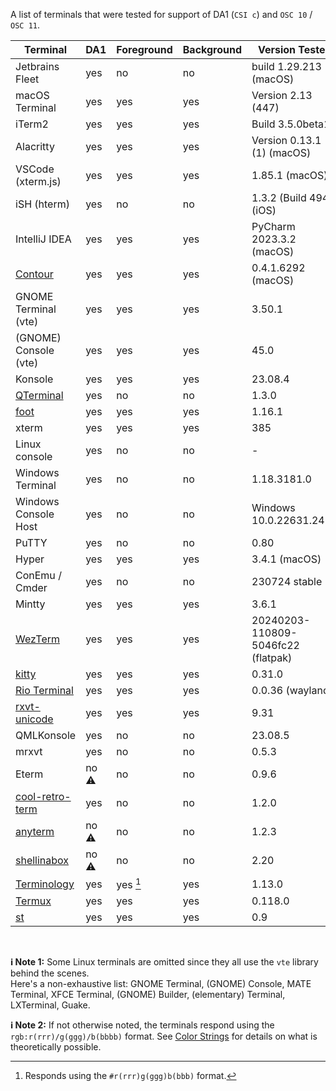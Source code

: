 A list of terminals that were tested for support of DA1 (`CSI c`) and `OSC 10` / `OSC 11`.

| Terminal              | DA1  | Foreground | Background | Version Tested                     |
|-----------------------|------|------------|------------|------------------------------------|
| Jetbrains Fleet       | yes  | no         | no         | build 1.29.213 (macOS)             |
| macOS Terminal        | yes  | yes        | yes        | Version 2.13 (447)                 |
| iTerm2                | yes  | yes        | yes        | Build 3.5.0beta18                  |
| Alacritty             | yes  | yes        | yes        | Version 0.13.1 (1) (macOS)         |
| VSCode (xterm.js)     | yes  | yes        | yes        | 1.85.1 (macOS)                     |
| iSH (hterm)           | yes  | no         | no         | 1.3.2 (Build 494) (iOS)            |
| IntelliJ IDEA         | yes  | yes        | yes        | PyCharm 2023.3.2 (macOS)           |
| [Contour]             | yes  | yes        | yes        | 0.4.1.6292 (macOS)                 |
| GNOME Terminal (vte)  | yes  | yes        | yes        | 3.50.1                             |
| (GNOME) Console (vte) | yes  | yes        | yes        | 45.0                               |
| Konsole               | yes  | yes        | yes        | 23.08.4                            |
| [QTerminal]           | yes  | no         | no         | 1.3.0                              |
| [foot]                | yes  | yes        | yes        | 1.16.1                             |
| xterm                 | yes  | yes        | yes        | 385                                |
| Linux console         | yes  | no         | no         | -                                  |
| Windows Terminal      | yes  | no         | no         | 1.18.3181.0                        |
| Windows Console Host  | yes  | no         | no         | Windows 10.0.22631.2428            |
| PuTTY                 | yes  | no         | no         | 0.80                               |
| Hyper                 | yes  | yes        | yes        | 3.4.1 (macOS)                      |
| ConEmu / Cmder        | yes  | no         | no         | 230724 stable                      |
| Mintty                | yes  | yes        | yes        | 3.6.1                              |
| [WezTerm]             | yes  | yes        | yes        | 20240203-110809-5046fc22 (flatpak) |
| [kitty]               | yes  | yes        | yes        | 0.31.0                             |
| [Rio Terminal]        | yes  | yes        | yes        | 0.0.36 (wayland)                   |
| [rxvt-unicode]        | yes  | yes        | yes        | 9.31                               |
| QMLKonsole            | yes  | no         | no         | 23.08.5                            |
| mrxvt                 | yes  | no         | no         | 0.5.3                              |
| Eterm                 | no ⚠️ | no         | no         | 0.9.6                              |
| [cool-retro-term]     | yes  | no         | no         | 1.2.0                              |
| [anyterm]             | no ⚠️ | no         | no         | 1.2.3                              |
| [shellinabox]         | no ⚠️ | no         | no         | 2.20                               |
| [Terminology]         | yes  | yes [^1]   | yes        | 1.13.0                             |
| [Termux]              | yes  | yes        | yes        | 0.118.0                            |
| [st]                  | yes  | yes        | yes        | 0.9                                |

<br>

**ℹ️ Note 1:**
Some Linux terminals are omitted since they all use the `vte` library behind the scenes. \
Here's a non-exhaustive list: GNOME Terminal, (GNOME) Console, MATE Terminal, XFCE Terminal, (GNOME) Builder, (elementary) Terminal, LXTerminal, Guake.

**ℹ️ Note 2:**
If not otherwise noted, the terminals respond using the `rgb:r(rrr)/g(ggg)/b(bbbb)` format.
See [Color Strings](https://www.x.org/releases/current/doc/libX11/libX11/libX11.html#Color_Strings) for details on what is theoretically possible.

[^1]: Responds using the `#r(rrr)g(ggg)b(bbb)` format.

[Contour]: https://contour-terminal.org/
[QTerminal]: https://github.com/lxqt/qterminal
[foot]: https://codeberg.org/dnkl/foot
[WezTerm]: https://wezfurlong.org/wezterm/
[kitty]: https://sw.kovidgoyal.net/kitty/
[Rio Terminal]: https://raphamorim.io/rio/
[rxvt-unicode]: http://software.schmorp.de/pkg/rxvt-unicode.html
[cool-retro-term]: https://github.com/Swordfish90/cool-retro-term
[anyterm]: https://anyterm.org/
[shellinabox]: https://github.com/shellinabox/shellinabox
[Terminology]: http://www.enlightenment.org/
[Termux]: https://termux.dev/en/
[st]: https://st.suckless.org/
